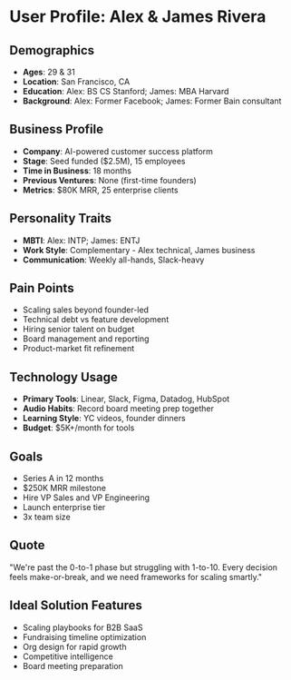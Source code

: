 # User Profile: Alex & James Rivera

## Demographics
- **Ages**: 29 & 31
- **Location**: San Francisco, CA
- **Education**: Alex: BS CS Stanford; James: MBA Harvard
- **Background**: Alex: Former Facebook; James: Former Bain consultant

## Business Profile
- **Company**: AI-powered customer success platform
- **Stage**: Seed funded ($2.5M), 15 employees
- **Time in Business**: 18 months
- **Previous Ventures**: None (first-time founders)
- **Metrics**: $80K MRR, 25 enterprise clients

## Personality Traits
- **MBTI**: Alex: INTP; James: ENTJ
- **Work Style**: Complementary - Alex technical, James business
- **Communication**: Weekly all-hands, Slack-heavy

## Pain Points
- Scaling sales beyond founder-led
- Technical debt vs feature development
- Hiring senior talent on budget
- Board management and reporting
- Product-market fit refinement

## Technology Usage
- **Primary Tools**: Linear, Slack, Figma, Datadog, HubSpot
- **Audio Habits**: Record board meeting prep together
- **Learning Style**: YC videos, founder dinners
- **Budget**: $5K+/month for tools

## Goals
- Series A in 12 months
- $250K MRR milestone
- Hire VP Sales and VP Engineering
- Launch enterprise tier
- 3x team size

## Quote
"We're past the 0-to-1 phase but struggling with 1-to-10. Every decision feels make-or-break, and we need frameworks for scaling smartly."

## Ideal Solution Features
- Scaling playbooks for B2B SaaS
- Fundraising timeline optimization
- Org design for rapid growth
- Competitive intelligence
- Board meeting preparation